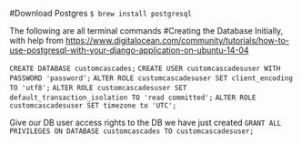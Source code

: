 #Download Postgres
`$ brew install postgresql`

The following are all terminal commands
#Creating the Database
Initially, with help from https://www.digitalocean.com/community/tutorials/how-to-use-postgresql-with-your-django-application-on-ubuntu-14-04

`CREATE DATABASE customcascades;`
`CREATE USER customcascadesuser WITH PASSWORD 'password';`
`ALTER ROLE customcascadesuser SET client_encoding TO 'utf8';`
`ALTER ROLE customcascadesuser SET default_transaction_isolation TO 'read committed';`
`ALTER ROLE customcascadesuser SET timezone to 'UTC';`

Give our DB user access rights to the DB we have just created
`GRANT ALL PRIVILEGES ON DATABASE customcascades TO customcascadesuser;`



